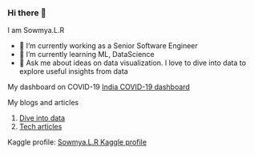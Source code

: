 ### Hi there 👋

I am Sowmya.L.R 


- 🔭 I’m currently working as a Senior Software Engineer
- 🌱 I’m currently learning ML, DataScience
- 💬 Ask me about ideas on data visualization. I love to dive into data to explore useful insights from data

My dashboard on COVID-19 <a href="https://floating-headland-94470.herokuapp.com/">India COVID-19 dashboard</a>

My blogs and articles

1. <a href="https://www.quora.com/q/bqoigtqpvsgefxue">Dive into data</a>
2. <a href="https://auth.geeksforgeeks.org/user/sowmya.l.r/articles">Tech articles</a>

Kaggle profile: <a href="https://www.kaggle.com/lrsowmya">Sowmya.L.R Kaggle profile </a>

<!--
**SowmyaLR/SowmyaLR** is a ✨ _special_ ✨ repository because its `README.md` (this file) appears on your GitHub profile.

Here are some ideas to get you started:

- 🔭 I’m currently working on ...
- 🌱 I’m currently learning ...
- 👯 I’m looking to collaborate on ...
- 🤔 I’m looking for help with ...
- 💬 Ask me about ...
- 📫 How to reach me: ...
- 😄 Pronouns: ...
- ⚡ Fun fact: ...
-->
